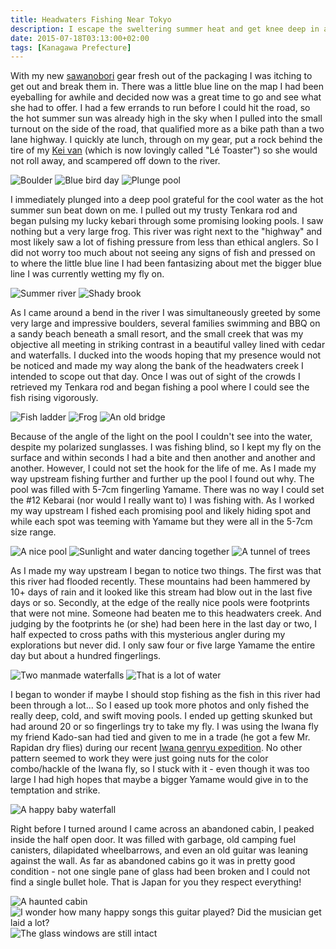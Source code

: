 ```yaml
---
title: Headwaters Fishing Near Tokyo
description: I escape the sweltering summer heat and get knee deep in an unexplored mountain stream...
date: 2015-07-18T03:13:00+02:00
tags: [Kanagawa Prefecture]
---
```

<div class="text-lg mt-2">
<p class="mb-2">With my new <a href="https://www.fallfishtenkara.com/sawanobori-stream-climbing-shoes/" target="_blank">sawanobori</a> gear fresh out of the packaging I was itching to get out and break them in. There was a little blue line on the map I had been eyeballing for awhile and decided now was a great time to go and see what she had to offer. I had a few errands to run before I could hit the road, so the hot summer sun was already high in the sky when I pulled into the small turnout on the side of the road, that qualified more as a bike path than a two lane highway. I quickly ate lunch, through on my gear, put a rock behind the tire of my <a href="https://www.fallfishtenkara.com/japanese-kei-cars/" target="_blank" rel="noopener noreferrer">Kei van</a> (which is now lovingly called "Lé Toaster") so she would not roll away, and scampered off down to the river.</p>

<img class="w-8/12 rounded-lg shadow-lg mx-auto" src="https://fallfish-tenkara-images.s3-us-west-1.amazonaws.com/FfT+-+Headwaters/headwaters-boulder-river-fishing-tokyo-japan.JPG" alt="Boulder" />

<img class="w-8/12 rounded-lg shadow-lg mx-auto" src="https://fallfish-tenkara-images.s3-us-west-1.amazonaws.com/FfT+-+Headwaters/headwaters-mountains-river-tenkara-tokyo-blue+sky.JPG" alt="Blue bird day" />

<img class="w-8/12 rounded-lg shadow-lg mx-auto" src="https://fallfish-tenkara-images.s3-us-west-1.amazonaws.com/FfT+-+Headwaters/headwaters-mountains-river-tenkara-tokyo-boulder.JPG" alt="Plunge pool" />

<p class="mt-2 mb-2">I immediately plunged into a deep pool grateful for the cool water as the hot summer sun beat down on me. I pulled out my trusty Tenkara rod and began pulsing my lucky kebari through some promising looking pools. I saw nothing but a very large frog. This river was right next to the "highway" and most likely saw a lot of fishing pressure from less than ethical anglers. So I did not worry too much about not seeing any signs of fish and pressed on to where the little blue line I had been fantasizing about met the bigger blue line I was currently wetting my fly on.</p>

<img class="w-8/12 rounded-lg shadow-lg mx-auto" src="https://fallfish-tenkara-images.s3-us-west-1.amazonaws.com/FfT+-+Headwaters/headwaters-mountains-river-tenkara-tokyo-creek-summer.JPG" alt="Summer river" />

<img class="w-8/12 rounded-lg shadow-lg mx-auto" src="https://fallfish-tenkara-images.s3-us-west-1.amazonaws.com/FfT+-+Headwaters/headwaters-mountains-river-tenkara-tokyo-creek.JPG" alt="Shady brook" />

<p class="mt-2 mb-2">As I came around a bend in the river I was simultaneously greeted by some very large and impressive boulders, several families swimming and BBQ on a sandy beach beneath a small resort, and the small creek that was my objective all meeting in striking contrast in a beautiful valley lined with cedar and waterfalls. I ducked into the woods hoping that my presence would not be noticed and made my way along the bank of the headwaters creek I intended to scope out that day. Once I was out of sight of the crowds I retrieved my Tenkara rod and began fishing a pool where I could see the fish rising vigorously.</p>

<img class="w-8/12 rounded-lg shadow-lg mx-auto" src="https://fallfish-tenkara-images.s3-us-west-1.amazonaws.com/FfT+-+Headwaters/headwaters-mountains-river-tenkara-tokyo-fish+ladder.JPG" alt="Fish ladder" />

<img class="w-8/12 rounded-lg shadow-lg mx-auto" src="https://fallfish-tenkara-images.s3-us-west-1.amazonaws.com/FfT+-+Headwaters/headwaters-mountains-river-tenkara-tokyo-frog.JPG" alt="Frog" />

<img class="w-8/12 rounded-lg shadow-lg mx-auto" src="https://fallfish-tenkara-images.s3-us-west-1.amazonaws.com/FfT+-+Headwaters/headwaters-mountains-river-tenkara-tokyo-old+bridge.JPG" alt="An old bridge" />

<p class="mt-2 mb-2">Because of the angle of the light on the pool I couldn't see into the water, despite my polarized sunglasses. I was fishing blind, so I kept my fly on the surface and within seconds I had a bite and then another and another and another. However, I could not set the hook for the life of me. As I made my way upstream fishing further and further up the pool I found out why. The pool was filled with 5-7cm fingerling Yamame. There was no way I could set the #12 Kebarai (nor would I really want to) I was fishing with. As I worked my way upstream I fished each promising pool and likely hiding spot and while each spot was teeming with Yamame but they were all in the 5-7cm size range.</p>

<img class="w-8/12 rounded-lg shadow-lg mx-auto" src="https://fallfish-tenkara-images.s3-us-west-1.amazonaws.com/FfT+-+Headwaters/headwaters-mountains-river-tenkara-tokyo-pool-moss.JPG" alt="A nice pool" />

<img class="w-8/12 rounded-lg shadow-lg mx-auto" src="https://fallfish-tenkara-images.s3-us-west-1.amazonaws.com/FfT+-+Headwaters/headwaters-mountains-river-tenkara-tokyo-pool.JPG" alt="Sunlight and water dancing together" />

<img class="w-8/12 rounded-lg shadow-lg mx-auto" src="https://fallfish-tenkara-images.s3-us-west-1.amazonaws.com/FfT+-+Headwaters/headwaters-mountains-river-tenkara-tokyo-sunlight.JPG" alt="A tunnel of trees" />


<p class="mt-2 mb-2">As I made my way upstream I began to notice two things. The first was that this river had flooded recently. These mountains had been hammered by 10+ days of rain and it looked like this stream had blow out in the last five days or so. Secondly, at the edge of the really nice pools were footprints that were not mine. Someone had beaten me to this headwaters creek. And judging by the footprints he (or she) had been here in the last day or two, I half expected to cross paths with this mysterious angler during my explorations but never did. I only saw four or five large Yamame the entire day but about a hundred fingerlings.</p>

<img class="w-8/12 rounded-lg shadow-lg mx-auto" src="https://fallfish-tenkara-images.s3-us-west-1.amazonaws.com/FfT+-+Headwaters/headwaters-mountains-river-tenkara-tokyo-weir-waterfall.JPG" alt="Two manmade waterfalls" />

<img class="w-8/12 rounded-lg shadow-lg mx-auto" src="https://fallfish-tenkara-images.s3-us-west-1.amazonaws.com/FfT+-+Headwaters/headwaters-mountains-river-tenkara-tokyo.JPG" alt="That is a lot of water" />


<p class="mt-2 mb-2">I began to wonder if maybe I should stop fishing as the fish in this river had been through a lot... So I eased up took more photos and only fished the really deep, cold, and swift moving pools. I ended up getting skunked but had around 20 or so fingerlings try to take my fly. I was using the Iwana fly my friend Kado-san had tied and given to me in a trade (he got a few Mr. Rapidan dry flies) during our recent <a href="https://www.badgertenkara.com/the-bt-blog/iwana-tenkara-a-guest-post-by-isaac-tait" target="_blank" rel="noopener noreferrer">Iwana genryu expedition</a>. No other pattern seemed to work they were just going nuts for the color combo/hackle of the Iwana fly, so I stuck with it - even though it was too large I had high hopes that maybe a bigger Yamame would give in to the temptation and strike.</p>

<img class="w-8/12 rounded-lg shadow-lg mx-auto" src="https://fallfish-tenkara-images.s3-us-west-1.amazonaws.com/FfT+-+Headwaters/waterfall-headwaters-mountains-tenkara-japan.JPG" alt="A happy baby waterfall" />

<p class="mt-2 mb-2">Right before I turned around I came across an abandoned cabin, I peaked inside the half open door. It was filled with garbage, old camping fuel canisters, dilapidated wheelbarrows, and even an old guitar was leaning against the wall. As far as abandoned cabins go it was in pretty good condition - not one single pane of glass had been broken and I could not find a single bullet hole. That is Japan for you they respect <span class="underline">everything</span>!</p>

<img class="w-8/12 rounded-lg shadow-lg mx-auto" src="https://fallfish-tenkara-images.s3-us-west-1.amazonaws.com/FfT+-+Headwaters/headwaters-mountains-river-tenkara-tokyo-haunted+cabin-wheelbarrows.JPG" alt="A haunted cabin" />

<img class="w-8/12 rounded-lg shadow-lg mx-auto" src="https://fallfish-tenkara-images.s3-us-west-1.amazonaws.com/FfT+-+Headwaters/headwaters-mountains-river-tenkara-tokyo-guitar.JPG" alt="I wonder how many happy songs this guitar played? Did the musician get laid a lot?" />

<img class="w-8/12 rounded-lg shadow-lg mx-auto" src="https://fallfish-tenkara-images.s3-us-west-1.amazonaws.com/FfT+-+Headwaters/headwaters-mountains-river-tenkara-tokyo-haunted+cabin.JPG" alt="The glass windows are still intact" />
</div>